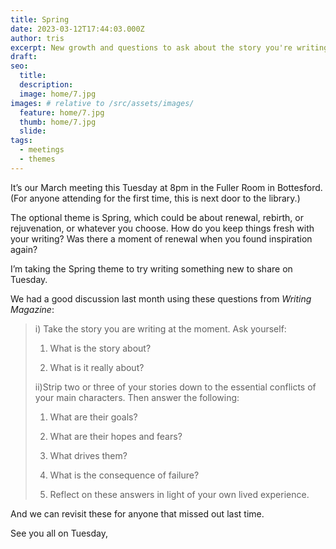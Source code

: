 ```yaml
---
title: Spring
date: 2023-03-12T17:44:03.000Z
author: tris
excerpt: New growth and questions to ask about the story you're writing
draft: 
seo:
  title:
  description:
  image: home/7.jpg
images: # relative to /src/assets/images/
  feature: home/7.jpg
  thumb: home/7.jpg
  slide:
tags:
  - meetings
  - themes
---
```


It’s our March meeting this Tuesday at 8pm in the Fuller Room in Bottesford. (For anyone attending for the first time, this is next door to the library.) 

The optional theme is Spring, which could be about renewal, rebirth, or rejuvenation, or whatever you choose. How do you keep things fresh with your writing? Was there a moment of renewal when you found inspiration again? 

I’m taking the Spring theme to try writing something new to share on Tuesday. 

We had a good discussion last month using these questions from _Writing Magazine_:


>i) Take the story you are writing at the moment. Ask yourself: 
>
>1. What is the story about? 
>
>2. What is it really about? 
>
>ii)Strip two or three of your stories down to the essential conflicts of your main characters. Then answer the following: 
>
>1. What are their goals? 
>
>2. What are their hopes and fears? 
>
>3. What drives them? 
>
>4. What is the consequence of failure? 
>
>5. Reflect on these answers in light of your own lived experience. 



And we can revisit these for anyone that missed out last time. 



See you all on Tuesday,